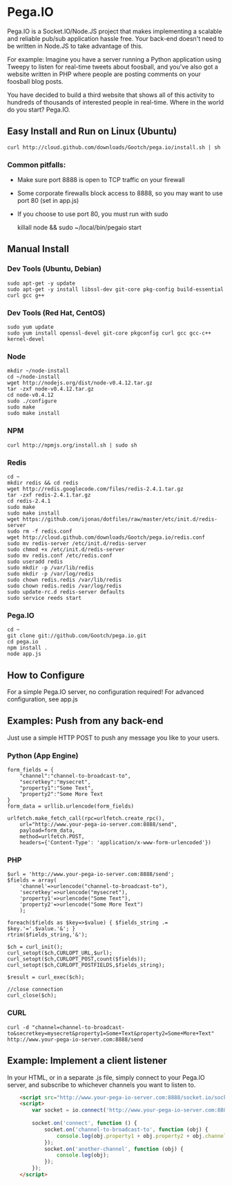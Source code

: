 # Pega.IO

Pega.IO is a Socket.IO/Node.JS project that makes implementing a scalable and reliable pub/sub application hassle free.  Your back-end doesn't need to be written in Node.JS to take advantage of this.

For example:  Imagine you have a server running a Python application using Tweepy to listen for real-time tweets about foosball, and you've also got a website written in PHP where people are posting comments on your foosball blog posts.

You have decided to build a third website that shows all of this activity to hundreds of thousands of interested people in real-time.  Where in the world do you start?  Pega.IO.

## Easy Install and Run on Linux (Ubuntu)
	curl http://cloud.github.com/downloads/Gootch/pega.io/install.sh | sh

### Common pitfalls:
- Make sure port 8888 is open to TCP traffic on your firewall
- Some corporate firewalls block access to 8888, so you may want to use port 80 (set in app.js)
- If you choose to use port 80, you must run with sudo

	killall node && sudo ~/local/bin/pegaio start

## Manual Install
### Dev Tools (Ubuntu, Debian)
	sudo apt-get -y update
	sudo apt-get -y install libssl-dev git-core pkg-config build-essential curl gcc g++

### Dev Tools (Red Hat, CentOS)
	sudo yum update
	sudo yum install openssl-devel git-core pkgconfig curl gcc gcc-c++ kernel-devel
	
### Node
	mkdir ~/node-install
	cd ~/node-install
	wget http://nodejs.org/dist/node-v0.4.12.tar.gz
	tar -zxf node-v0.4.12.tar.gz
	cd node-v0.4.12
	sudo ./configure 
	sudo make
	sudo make install
	
### NPM
	curl http://npmjs.org/install.sh | sudo sh

### Redis
	cd ~
	mkdir redis && cd redis
	wget http://redis.googlecode.com/files/redis-2.4.1.tar.gz
	tar -zxf redis-2.4.1.tar.gz
	cd redis-2.4.1
	sudo make
	sudo make install
	wget https://github.com/ijonas/dotfiles/raw/master/etc/init.d/redis-server
	sudo rm -f redis.conf
	wget http://cloud.github.com/downloads/Gootch/pega.io/redis.conf
	sudo mv redis-server /etc/init.d/redis-server
	sudo chmod +x /etc/init.d/redis-server
	sudo mv redis.conf /etc/redis.conf
	sudo useradd redis
	sudo mkdir -p /var/lib/redis
	sudo mkdir -p /var/log/redis
	sudo chown redis.redis /var/lib/redis
	sudo chown redis.redis /var/log/redis
	sudo update-rc.d redis-server defaults
	sudo service reeds start

### Pega.IO
	cd ~
	git clone git://github.com/Gootch/pega.io.git
	cd pega.io
	npm install .
	node app.js

## How to Configure

For a simple Pega.IO server, no configuration required!  For advanced configuration, see app.js

## Examples: Push from any back-end

Just use a simple HTTP POST to push any message you like to your users.

### Python (App Engine)
	form_fields = {
		"channel":"channel-to-broadcast-to",
		"secretkey":"mysecret",
		"property1":"Some Text",
		"property2":"Some More Text
	}
	form_data = urllib.urlencode(form_fields)

	urlfetch.make_fetch_call(rpc=urlfetch.create_rpc(), 
		url="http://www.your-pega-io-server.com:8888/send", 
		payload=form_data, 
		method=urlfetch.POST, 
		headers={'Content-Type': 'application/x-www-form-urlencoded'})

### PHP
	$url = 'http://www.your-pega-io-server.com:8888/send';
	$fields = array(
		'channel'=>urlencode("channel-to-broadcast-to"),
		'secretkey'=>urlencode("mysecret"),
		'property1'=>urlencode("Some Text"),
		'property2'=>urlencode("Some More Text")
		);

	foreach($fields as $key=>$value) { $fields_string .= $key.'='.$value.'&'; }
	rtrim($fields_string,'&');

	$ch = curl_init();
	curl_setopt($ch,CURLOPT_URL,$url);
	curl_setopt($ch,CURLOPT_POST,count($fields));
	curl_setopt($ch,CURLOPT_POSTFIELDS,$fields_string);

	$result = curl_exec($ch);

	//close connection
	curl_close($ch);

### CURL
	curl -d "channel=channel-to-broadcast-to&secretkey=mysecret&property1=Some+Text&property2=Some+More+Text" http://www.your-pega-io-server.com:8888/send

## Example: Implement a client  listener

In your HTML, or in a separate .js file, simply connect to your Pega.IO server, and subscribe to whichever channels you want to listen to.

```html
	<script src="http://www.your-pega-io-server.com:8888/socket.io/socket.io.js"></script>
	<script>
		var socket = io.connect('http://www.your-pega-io-server.com:8888/');
  	
		socket.on('connect', function () {
			socket.on('channel-to-broadcast-to', function (obj) {
				console.log(obj.property1 + obj.property2 + obj.channel);
			});
			socket.on('another-channel', function (obj) {
				console.log(obj);
			});
		});
	</script>